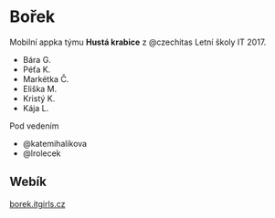 Bořek
=====================

Mobilní appka týmu **Hustá krabice** z @czechitas Letní školy IT 2017.

- Bára G.
- Péťa K.
- Markétka Č.
- Eliška M.
- Kristý K.
- Kája L.

Pod vedením

- @katemihalikova
- @lrolecek

## Webík

[borek.itgirls.cz](http://borek.itgirls.cz/)

